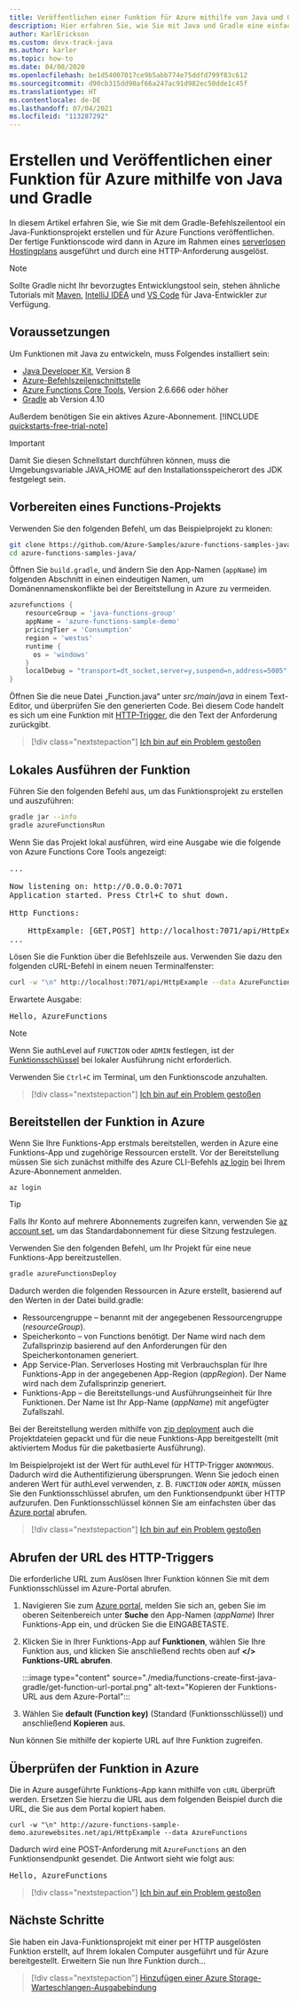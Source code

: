 ```yaml
---
title: Veröffentlichen einer Funktion für Azure mithilfe von Java und Gradle
description: Hier erfahren Sie, wie Sie mit Java und Gradle eine einfache Funktion mit HTTP-Trigger erstellen und für Azure veröffentlichen.
author: KarlErickson
ms.custom: devx-track-java
ms.author: karler
ms.topic: how-to
ms.date: 04/08/2020
ms.openlocfilehash: be1d54007017ce9b5abb774e75ddfd799f83c612
ms.sourcegitcommit: d90cb315dd90af66a247ac91d982ec50dde1c45f
ms.translationtype: HT
ms.contentlocale: de-DE
ms.lasthandoff: 07/04/2021
ms.locfileid: "113287292"
---
```

# <a name="use-java-and-gradle-to-create-and-publish-a-function-to-azure"></a>Erstellen und Veröffentlichen einer Funktion für Azure mithilfe von Java und Gradle

In diesem Artikel erfahren Sie, wie Sie mit dem Gradle-Befehlszeilentool ein Java-Funktionsprojekt erstellen und für Azure Functions veröffentlichen. Der fertige Funktionscode wird dann in Azure im Rahmen eines [serverlosen Hostingplans](consumption-plan.md) ausgeführt und durch eine HTTP-Anforderung ausgelöst. 

> [!NOTE]
> Sollte Gradle nicht Ihr bevorzugtes Entwicklungstool sein, stehen ähnliche Tutorials mit [Maven](./create-first-function-cli-java.md), [IntelliJ IDEA](/azure/developer/java/toolkit-for-intellij/quickstart-functions) und [VS Code](./create-first-function-vs-code-java.md) für Java-Entwickler zur Verfügung.

## <a name="prerequisites"></a>Voraussetzungen

Um Funktionen mit Java zu entwickeln, muss Folgendes installiert sein:

- [Java Developer Kit](/azure/developer/java/fundamentals/java-support-on-azure), Version 8
- [Azure-Befehlszeilenschnittstelle]
- [Azure Functions Core Tools](./functions-run-local.md#v2), Version 2.6.666 oder höher
- [Gradle](https://gradle.org/) ab Version 4.10

Außerdem benötigen Sie ein aktives Azure-Abonnement. [!INCLUDE [quickstarts-free-trial-note](../../includes/quickstarts-free-trial-note.md)]

> [!IMPORTANT]
> Damit Sie diesen Schnellstart durchführen können, muss die Umgebungsvariable JAVA_HOME auf den Installationsspeicherort des JDK festgelegt sein.

## <a name="prepare-a-functions-project"></a>Vorbereiten eines Functions-Projekts

Verwenden Sie den folgenden Befehl, um das Beispielprojekt zu klonen:

```bash
git clone https://github.com/Azure-Samples/azure-functions-samples-java.git
cd azure-functions-samples-java/
```

Öffnen Sie `build.gradle`, und ändern Sie den App-Namen (`appName`) im folgenden Abschnitt in einen eindeutigen Namen, um Domänennamenskonflikte bei der Bereitstellung in Azure zu vermeiden. 

```gradle
azurefunctions {
    resourceGroup = 'java-functions-group'
    appName = 'azure-functions-sample-demo'
    pricingTier = 'Consumption'
    region = 'westus'
    runtime {
      os = 'windows'
    }
    localDebug = "transport=dt_socket,server=y,suspend=n,address=5005"
}
```

Öffnen Sie die neue Datei „Function.java“ unter *src/main/java* in einem Text-Editor, und überprüfen Sie den generierten Code. Bei diesem Code handelt es sich um eine Funktion mit [HTTP-Trigger](functions-bindings-http-webhook.md), die den Text der Anforderung zurückgibt. 

> [!div class="nextstepaction"]
> [Ich bin auf ein Problem gestoßen](https://www.research.net/r/javae2e?tutorial=functions-create-first-java-gradle&step=generate-project)

## <a name="run-the-function-locally"></a>Lokales Ausführen der Funktion

Führen Sie den folgenden Befehl aus, um das Funktionsprojekt zu erstellen und auszuführen:

```bash
gradle jar --info
gradle azureFunctionsRun
```
Wenn Sie das Projekt lokal ausführen, wird eine Ausgabe wie die folgende von Azure Functions Core Tools angezeigt:

<pre>
...

Now listening on: http://0.0.0.0:7071
Application started. Press Ctrl+C to shut down.

Http Functions:

    HttpExample: [GET,POST] http://localhost:7071/api/HttpExample
...
</pre>

Lösen Sie die Funktion über die Befehlszeile aus. Verwenden Sie dazu den folgenden cURL-Befehl in einem neuen Terminalfenster:

```bash
curl -w "\n" http://localhost:7071/api/HttpExample --data AzureFunctions
```

Erwartete Ausgabe:

<pre>
Hello, AzureFunctions
</pre>

> [!NOTE]
> Wenn Sie authLevel auf `FUNCTION` oder `ADMIN` festlegen, ist der [Funktionsschlüssel](functions-bindings-http-webhook-trigger.md#authorization-keys) bei lokaler Ausführung nicht erforderlich.  

Verwenden Sie `Ctrl+C` im Terminal, um den Funktionscode anzuhalten.

> [!div class="nextstepaction"]
> [Ich bin auf ein Problem gestoßen](https://www.research.net/r/javae2e?tutorial=functions-create-first-java-gradle&step=local-run)

## <a name="deploy-the-function-to-azure"></a>Bereitstellen der Funktion in Azure

Wenn Sie Ihre Funktions-App erstmals bereitstellen, werden in Azure eine Funktions-App und zugehörige Ressourcen erstellt. Vor der Bereitstellung müssen Sie sich zunächst mithilfe des Azure CLI-Befehls [az login](/cli/azure/authenticate-azure-cli) bei Ihrem Azure-Abonnement anmelden. 

```azurecli
az login
```

> [!TIP]
> Falls Ihr Konto auf mehrere Abonnements zugreifen kann, verwenden Sie [az account set](/cli/azure/account#az_account_set), um das Standardabonnement für diese Sitzung festzulegen. 

Verwenden Sie den folgenden Befehl, um Ihr Projekt für eine neue Funktions-App bereitzustellen. 

```bash
gradle azureFunctionsDeploy
```

Dadurch werden die folgenden Ressourcen in Azure erstellt, basierend auf den Werten in der Datei build.gradle:

+ Ressourcengruppe – benannt mit der angegebenen Ressourcengruppe (_resourceGroup_).
+ Speicherkonto – von Functions benötigt. Der Name wird nach dem Zufallsprinzip basierend auf den Anforderungen für den Speicherkontonamen generiert.
+ App Service-Plan. Serverloses Hosting mit Verbrauchsplan für Ihre Funktions-App in der angegebenen App-Region (_appRegion_). Der Name wird nach dem Zufallsprinzip generiert.
+ Funktions-App – die Bereitstellungs-und Ausführungseinheit für Ihre Funktionen. Der Name ist Ihr App-Name (_appName_) mit angefügter Zufallszahl. 

Bei der Bereitstellung werden mithilfe von [zip deployment](functions-deployment-technologies.md#zip-deploy) auch die Projektdateien gepackt und für die neue Funktions-App bereitgestellt (mit aktiviertem Modus für die paketbasierte Ausführung).

Im Beispielprojekt ist der Wert für authLevel für HTTP-Trigger `ANONYMOUS`. Dadurch wird die Authentifizierung übersprungen. Wenn Sie jedoch einen anderen Wert für authLevel verwenden, z. B. `FUNCTION` oder `ADMIN`, müssen Sie den Funktionsschlüssel abrufen, um den Funktionsendpunkt über HTTP aufzurufen. Den Funktionsschlüssel können Sie am einfachsten über das [Azure portal] abrufen.

> [!div class="nextstepaction"]
> [Ich bin auf ein Problem gestoßen](https://www.research.net/r/javae2e?tutorial=functions-create-first-java-gradle&step=deploy)

## <a name="get-the-http-trigger-url"></a>Abrufen der URL des HTTP-Triggers

Die erforderliche URL zum Auslösen Ihrer Funktion können Sie mit dem Funktionsschlüssel im Azure-Portal abrufen. 

1. Navigieren Sie zum [Azure portal], melden Sie sich an, geben Sie im oberen Seitenbereich unter **Suche** den App-Namen (_appName_) Ihrer Funktions-App ein, und drücken Sie die EINGABETASTE.
 
1. Klicken Sie in Ihrer Funktions-App auf **Funktionen**, wählen Sie Ihre Funktion aus, und klicken Sie anschließend rechts oben auf **</> Funktions-URL abrufen**. 

    :::image type="content" source="./media/functions-create-first-java-gradle/get-function-url-portal.png" alt-text="Kopieren der Funktions-URL aus dem Azure-Portal":::

1. Wählen Sie **default (Function key)** (Standard (Funktionsschlüssel)) und anschließend **Kopieren** aus. 

Nun können Sie mithilfe der kopierte URL auf Ihre Funktion zugreifen.

## <a name="verify-the-function-in-azure"></a>Überprüfen der Funktion in Azure

Die in Azure ausgeführte Funktions-App kann mithilfe von `cURL` überprüft werden. Ersetzen Sie hierzu die URL aus dem folgenden Beispiel durch die URL, die Sie aus dem Portal kopiert haben.

```console
curl -w "\n" http://azure-functions-sample-demo.azurewebsites.net/api/HttpExample --data AzureFunctions
```

Dadurch wird eine POST-Anforderung mit `AzureFunctions` an den Funktionsendpunkt gesendet. Die Antwort sieht wie folgt aus:

<pre>
Hello, AzureFunctions
</pre>

> [!div class="nextstepaction"]
> [Ich bin auf ein Problem gestoßen](https://www.research.net/r/javae2e?tutorial=functions-create-first-java-gradle&step=verify-deployment)

## <a name="next-steps"></a>Nächste Schritte

Sie haben ein Java-Funktionsprojekt mit einer per HTTP ausgelösten Funktion erstellt, auf Ihrem lokalen Computer ausgeführt und für Azure bereitgestellt. Erweitern Sie nun Ihre Funktion durch...

> [!div class="nextstepaction"]
> [Hinzufügen einer Azure Storage-Warteschlangen-Ausgabebindung](functions-add-output-binding-storage-queue-java.md)


[Azure-Befehlszeilenschnittstelle]: /cli/azure
[Azure portal]: https://portal.azure.com